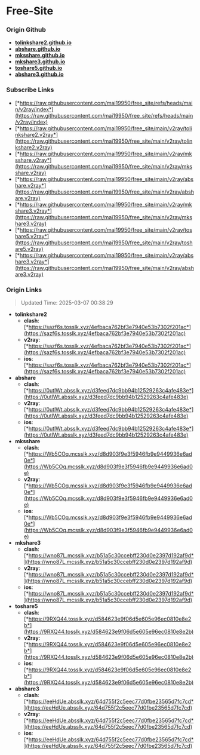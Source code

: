 # Free-Site

### Origin Github

- [**tolinkshare2.github.io**](https://github.com/tolinkshare2/tolinkshare2.github.io)
- [**abshare.github.io**](https://github.com/abshare/abshare.github.io)
- [**mksshare.github.io**](https://github.com/mksshare/mksshare.github.io)
- [**mkshare3.github.io**](https://github.com/mkshare3/mkshare3.github.io)
- [**toshare5.github.io**](https://github.com/toshare5/toshare5.github.io)
- [**abshare3.github.io**](https://github.com/abshare3/abshare3.github.io)

### Subscribe Links

- [*https://raw.githubusercontent.com/mai19950/free_site/refs/heads/main/v2ray/index*](https://raw.githubusercontent.com/mai19950/free_site/refs/heads/main/v2ray/index)
- [*https://raw.githubusercontent.com/mai19950/free_site/main/v2ray/tolinkshare2.v2ray*](https://raw.githubusercontent.com/mai19950/free_site/main/v2ray/tolinkshare2.v2ray)
- [*https://raw.githubusercontent.com/mai19950/free_site/main/v2ray/mksshare.v2ray*](https://raw.githubusercontent.com/mai19950/free_site/main/v2ray/mksshare.v2ray)
- [*https://raw.githubusercontent.com/mai19950/free_site/main/v2ray/abshare.v2ray*](https://raw.githubusercontent.com/mai19950/free_site/main/v2ray/abshare.v2ray)
- [*https://raw.githubusercontent.com/mai19950/free_site/main/v2ray/mkshare3.v2ray*](https://raw.githubusercontent.com/mai19950/free_site/main/v2ray/mkshare3.v2ray)
- [*https://raw.githubusercontent.com/mai19950/free_site/main/v2ray/toshare5.v2ray*](https://raw.githubusercontent.com/mai19950/free_site/main/v2ray/toshare5.v2ray)
- [*https://raw.githubusercontent.com/mai19950/free_site/main/v2ray/abshare3.v2ray*](https://raw.githubusercontent.com/mai19950/free_site/main/v2ray/abshare3.v2ray)

### Origin Links

> Updated Time: 2025-03-07 00:38:29

- **tolinkshare2**
  - **clash**: [*https://sazf6s.tosslk.xyz/4efbaca762bf3e7940e53b7302f201ac*](https://sazf6s.tosslk.xyz/4efbaca762bf3e7940e53b7302f201ac)
  - **v2ray**: [*https://sazf6s.tosslk.xyz/4efbaca762bf3e7940e53b7302f201ac*](https://sazf6s.tosslk.xyz/4efbaca762bf3e7940e53b7302f201ac)
  - **ios**: [*https://sazf6s.tosslk.xyz/4efbaca762bf3e7940e53b7302f201ac*](https://sazf6s.tosslk.xyz/4efbaca762bf3e7940e53b7302f201ac)
- **abshare**
  - **clash**: [*https://0utlWt.absslk.xyz/d3feed7dc9bb94b12529263c4afe483e*](https://0utlWt.absslk.xyz/d3feed7dc9bb94b12529263c4afe483e)
  - **v2ray**: [*https://0utlWt.absslk.xyz/d3feed7dc9bb94b12529263c4afe483e*](https://0utlWt.absslk.xyz/d3feed7dc9bb94b12529263c4afe483e)
  - **ios**: [*https://0utlWt.absslk.xyz/d3feed7dc9bb94b12529263c4afe483e*](https://0utlWt.absslk.xyz/d3feed7dc9bb94b12529263c4afe483e)
- **mksshare**
  - **clash**: [*https://Wb5COq.mcsslk.xyz/d8d903f9e3f5946fb9e9449936e6ad0e*](https://Wb5COq.mcsslk.xyz/d8d903f9e3f5946fb9e9449936e6ad0e)
  - **v2ray**: [*https://Wb5COq.mcsslk.xyz/d8d903f9e3f5946fb9e9449936e6ad0e*](https://Wb5COq.mcsslk.xyz/d8d903f9e3f5946fb9e9449936e6ad0e)
  - **ios**: [*https://Wb5COq.mcsslk.xyz/d8d903f9e3f5946fb9e9449936e6ad0e*](https://Wb5COq.mcsslk.xyz/d8d903f9e3f5946fb9e9449936e6ad0e)
- **mkshare3**
  - **clash**: [*https://wno87L.mcsslk.xyz/b51a5c30ccebff230d0e2397d192af9d*](https://wno87L.mcsslk.xyz/b51a5c30ccebff230d0e2397d192af9d)
  - **v2ray**: [*https://wno87L.mcsslk.xyz/b51a5c30ccebff230d0e2397d192af9d*](https://wno87L.mcsslk.xyz/b51a5c30ccebff230d0e2397d192af9d)
  - **ios**: [*https://wno87L.mcsslk.xyz/b51a5c30ccebff230d0e2397d192af9d*](https://wno87L.mcsslk.xyz/b51a5c30ccebff230d0e2397d192af9d)
- **toshare5**
  - **clash**: [*https://9RXQ44.tosslk.xyz/d584623e9f06d5e605e96ec0810e8e2b*](https://9RXQ44.tosslk.xyz/d584623e9f06d5e605e96ec0810e8e2b)
  - **v2ray**: [*https://9RXQ44.tosslk.xyz/d584623e9f06d5e605e96ec0810e8e2b*](https://9RXQ44.tosslk.xyz/d584623e9f06d5e605e96ec0810e8e2b)
  - **ios**: [*https://9RXQ44.tosslk.xyz/d584623e9f06d5e605e96ec0810e8e2b*](https://9RXQ44.tosslk.xyz/d584623e9f06d5e605e96ec0810e8e2b)
- **abshare3**
  - **clash**: [*https://eeHdUe.absslk.xyz/64d755f2c5eec77d0fbe23565d7fc7cd*](https://eeHdUe.absslk.xyz/64d755f2c5eec77d0fbe23565d7fc7cd)
  - **v2ray**: [*https://eeHdUe.absslk.xyz/64d755f2c5eec77d0fbe23565d7fc7cd*](https://eeHdUe.absslk.xyz/64d755f2c5eec77d0fbe23565d7fc7cd)
  - **ios**: [*https://eeHdUe.absslk.xyz/64d755f2c5eec77d0fbe23565d7fc7cd*](https://eeHdUe.absslk.xyz/64d755f2c5eec77d0fbe23565d7fc7cd)
